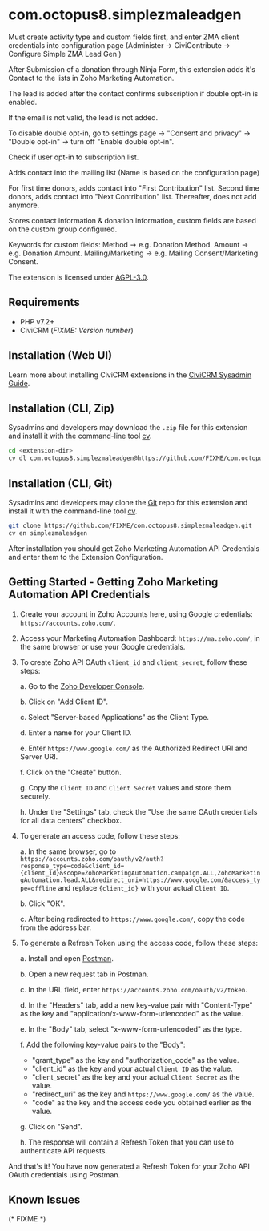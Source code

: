 # com.octopus8.simplezmaleadgen

Must create activity type and custom fields first, and enter ZMA client credentials into configuration page
(Administer -> CiviContribute -> Configure Simple ZMA Lead Gen )

After Submission of a donation through Ninja Form, this extension adds it's Contact to the lists in Zoho Marketing Automation.

The lead is added after the contact confirms subscription if double opt-in is enabled.

If the email is not valid, the lead is not added.

To disable double opt-in, go to settings page -> "Consent and privacy" -> "Double opt-in" -> turn off "Enable double opt-in".

Check if user opt-in to subscription list.

Adds contact into the mailing list (Name is based on the configuration page)

For first time donors, adds contact into "First Contribution" list. Second time donors, adds contact into "Next Contribution" list. Thereafter, does not add anymore.

Stores contact information & donation information, custom fields are based on the custom group configured.

Keywords for custom fields:
Method -> e.g. Donation Method.
Amount -> e.g. Donation Amount.
Mailing/Marketing -> e.g. Mailing Consent/Marketing Consent.

The extension is licensed under [AGPL-3.0](LICENSE.txt).

## Requirements

* PHP v7.2+
* CiviCRM (*FIXME: Version number*)

## Installation (Web UI)

Learn more about installing CiviCRM extensions in the [CiviCRM Sysadmin Guide](https://docs.civicrm.org/sysadmin/en/latest/customize/extensions/).

## Installation (CLI, Zip)

Sysadmins and developers may download the `.zip` file for this extension and
install it with the command-line tool [cv](https://github.com/civicrm/cv).

```bash
cd <extension-dir>
cv dl com.octopus8.simplezmaleadgen@https://github.com/FIXME/com.octopus8.simplezmaleadgen/archive/master.zip
```

## Installation (CLI, Git)

Sysadmins and developers may clone the [Git](https://en.wikipedia.org/wiki/Git) repo for this extension and
install it with the command-line tool [cv](https://github.com/civicrm/cv).

```bash
git clone https://github.com/FIXME/com.octopus8.simplezmaleadgen.git
cv en simplezmaleadgen
```

After installation you should get Zoho Marketing Automation API Credentials and enter them to the Extension Configuration.

## Getting Started - Getting Zoho Marketing Automation API Credentials

1. Create your account in Zoho Accounts here, using Google credentials: `https://accounts.zoho.com/`.

2. Access your Marketing Automation Dashboard: `https://ma.zoho.com/`, in the same browser or use your Google credentials.

3. To create Zoho API OAuth `client_id` and `client_secret`, follow these steps:

   a. Go to the [Zoho Developer Console](https://api-console.zoho.com).
   
   b. Click on "Add Client ID".

   c. Select "Server-based Applications" as the Client Type.

   d. Enter a name for your Client ID.

   e. Enter `https://www.google.com/` as the Authorized Redirect URI and Server URI.

   f. Click on the "Create" button.

   g. Copy the `Client ID` and `Client Secret` values and store them securely.

   h. Under the "Settings" tab, check the "Use the same OAuth credentials for all data centers" checkbox.

4. To generate an access code, follow these steps:

   a. In the same browser, go to `https://accounts.zoho.com/oauth/v2/auth?response_type=code&client_id={client_id}&scope=ZohoMarketingAutomation.campaign.ALL,ZohoMarketingAutomation.lead.ALL&redirect_uri=https://www.google.com/&access_type=offline` and replace `{client_id}` with your actual `Client ID`.

   b. Click "OK".

   c. After being redirected to `https://www.google.com/`, copy the code from the address bar.

5. To generate a Refresh Token using the access code, follow these steps:

   a. Install and open [Postman](https://www.postman.com/downloads/).

   b. Open a new request tab in Postman.

   c. In the URL field, enter `https://accounts.zoho.com/oauth/v2/token`.

   d. In the "Headers" tab, add a new key-value pair with "Content-Type" as the key and "application/x-www-form-urlencoded" as the value.

   e. In the "Body" tab, select "x-www-form-urlencoded" as the type.

   f. Add the following key-value pairs to the "Body":
   
      - "grant_type" as the key and "authorization_code" as the value.
      - "client_id" as the key and your actual `Client ID` as the value.
      - "client_secret" as the key and your actual `Client Secret` as the value.
      - "redirect_uri" as the key and `https://www.google.com/` as the value.
      - "code" as the key and the access code you obtained earlier as the value.

   g. Click on "Send".

   h. The response will contain a Refresh Token that you can use to authenticate API requests.

And that's it! You have now generated a Refresh Token for your Zoho API OAuth credentials using Postman.

## Known Issues

(* FIXME *)
